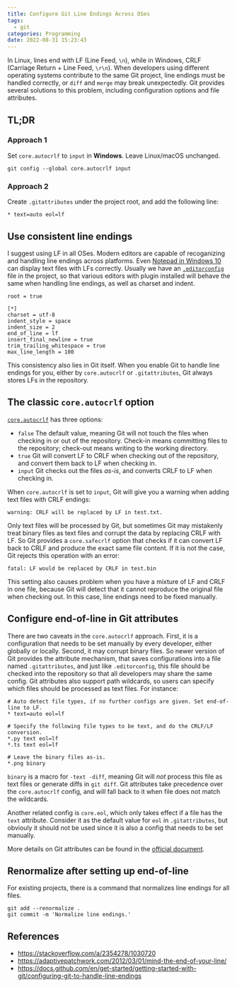 ```yaml
---
title: Configure Git Line Endings Across OSes
tags:
  - git
categories: Programming
date: 2022-08-31 15:23:43
---
```



In Linux, lines end with LF (Line Feed, `\n`), while in Windows, CRLF (Carriage Return + Line Feed, `\r\n`). When developers using different operating systems contribute to the same Git project, line endings must be handled correctly, or `diff` and `merge` may break unexpectedly. Git provides several solutions to this problem, including configuration options and file attributes.

## TL;DR

### Approach 1

Set `core.autocrlf` to `input` in **Windows**. Leave Linux/macOS unchanged.

```
git config --global core.autocrlf input
```

### Approach 2

Create `.gitattributes` under the project root, and add the following line:

```
* text=auto eol=lf
```

<!-- more -->

## Use consistent line endings

I suggest using LF in all OSes. Modern editors are capable of recoganizing and handling line endings across platforms. Even [Notepad in Windows 10][1] can display text files with LFs correctly. Usually we have an [`.editorconfig`][2] file in the project, so that various editors with plugin installed will behave the same when handling line endings, as well as charset and indent.

```
root = true

[*]
charset = utf-8
indent_style = space
indent_size = 2
end_of_line = lf
insert_final_newline = true
trim_trailing_whitespace = true
max_line_length = 100
```

This consistency also lies in Git itself. When you enable Git to handle line endings for you, either by `core.autocrlf` or `.gitattributes`, Git always stores LFs in the repository.

## The classic `core.autocrlf` option

[`core.autocrlf`][3] has three options:

* `false` The default value, meaning Git will not touch the files when checking in or out of the repository. Check-in means committing files to the repository; check-out means writing to the working directory.
* `true` Git will convert LF to CRLF when checking out of the repository, and convert them back to LF when checking in.
* `input` Git checks out the files *as-is*, and converts CRLF to LF when checking in.

When `core.autocrlf` is set to `input`, Git will give you a warning when adding text files with CRLF endings:

```
warning: CRLF will be replaced by LF in test.txt.
```

Only text files will be processed by Git, but sometimes Git may mistakenly treat binary files as text files and corrupt the data by replacing CRLF with LF. So Git provides a `core.safecrlf` option that checks if it can convert LF back to CRLF and produce the exact same file content. If it is not the case, Git rejects this operation with an error:

```
fatal: LF would be replaced by CRLF in test.bin
```

This setting also causes problem when you have a mixture of LF and CRLF in one file, because Git will detect that it cannot reproduce the original file when checking out. In this case, line endings need to be fixed manually.

## Configure end-of-line in Git attributes

There are two caveats in the `core.autocrlf` approach. First, it is a configuration that needs to be set manually by every developer, either globally or locally. Second, it may corrupt binary files. So newer version of Git provides the attribute mechanism, that saves configurations into a file named `.gitattributes`, and just like `.editorconfig`, this file should be checked into the repository so that all developers may share the same config. Git attributes also support path wildcards, so users can specify which files should be processed as text files. For instance:

```
# Auto detect file types, if no further configs are given. Set end-of-line to LF.
* text=auto eol=lf

# Specify the following file types to be text, and do the CRLF/LF conversion.
*.py text eol=lf
*.ts text eol=lf

# Leave the binary files as-is.
*.png binary
```

`binary` is a macro for `-text -diff`, meaning Git will *not* process this file as text files or generate diffs in `git diff`. Git attributes take precedence over the `core.autocrlf` config, and will fall back to it when file does not match the wildcards.

Another related config is `core.eol`, which only takes effect if a file has the `text` attribute. Consider it as the default value for `eol` in `.gitattributes`, but obviouly it should not be used since it is also a config that needs to be set manually.

More details on Git attributes can be found in the [official document][4].

## Renormalize after setting up end-of-line

For existing projects, there is a command that normalizes line endings for all files.

```
git add --renormalize .
git commit -m 'Normalize line endings.'
```

## References

* https://stackoverflow.com/a/2354278/1030720
* https://adaptivepatchwork.com/2012/03/01/mind-the-end-of-your-line/
* https://docs.github.com/en/get-started/getting-started-with-git/configuring-git-to-handle-line-endings


[1]: https://devblogs.microsoft.com/commandline/extended-eol-in-notepad/
[2]: https://editorconfig.org/
[3]: https://git-scm.com/docs/git-config#Documentation/git-config.txt-coreautocrlf
[4]: https://git-scm.com/docs/gitattributes#_text
